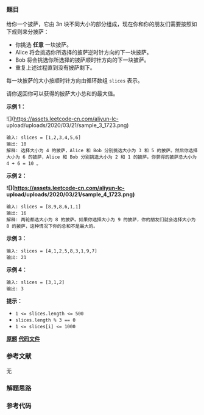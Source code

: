 ### 题目
给你一个披萨，它由 3n 块不同大小的部分组成，现在你和你的朋友们需要按照如下规则来分披萨：

  * 你挑选 **任意**  一块披萨。
  * Alice 将会挑选你所选择的披萨逆时针方向的下一块披萨。
  * Bob 将会挑选你所选择的披萨顺时针方向的下一块披萨。
  * 重复上述过程直到没有披萨剩下。

每一块披萨的大小按顺时针方向由循环数组 `slices` 表示。

请你返回你可以获得的披萨大小总和的最大值。



**示例 1：**

![](https://assets.leetcode-cn.com/aliyun-lc-
upload/uploads/2020/03/21/sample_3_1723.png)

    
    
    输入: slices = [1,2,3,4,5,6]
    输出: 10
    解释: 选择大小为 4 的披萨，Alice 和 Bob 分别挑选大小为 3 和 5 的披萨。然后你选择大小为 6 的披萨，Alice 和 Bob 分别挑选大小为 2 和 1 的披萨。你获得的披萨总大小为 4 + 6 = 10 。
    

**示例 2：**

**![](https://assets.leetcode-cn.com/aliyun-lc-
upload/uploads/2020/03/21/sample_4_1723.png)**

    
    
    输入: slices = [8,9,8,6,1,1]
    输出: 16
    解释: 两轮都选大小为 8 的披萨。如果你选择大小为 9 的披萨，你的朋友们就会选择大小为 8 的披萨，这种情况下你的总和不是最大的。
    

**示例 3：**

    
    
    输入: slices = [4,1,2,5,8,3,1,9,7]
    输出: 21
    

**示例 4：**

    
    
    输入: slices = [3,1,2]
    输出: 3
    



**提示：**

  * `1 <= slices.length <= 500`
  * `slices.length % 3 == 0`
  * `1 <= slices[i] <= 1000`

 **[原题](https://leetcode-cn.com/problems/pizza-with-3n-slices/)**    **[代码文件]()**


### 参考文献
无

### 解题思路




### 参考代码

```go


```




